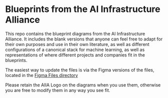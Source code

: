 # Blueprints from the AI Infrastructure Alliance

This repo contains the blueprint diagrams from the AI Infrastructure Alliance.  It includes the blank versions that anyone can feel free to adapt for their own purposes and use in their own literature, as well as different configurations of a canonical stack for machine learning, as well as representations of where different projects and companies fit in the blueprints.

The easiest way to update the files is via the Figma versions of the files, located in the [Figma Files directory](https://github.com/ai-infrastructure-alliance/blueprints/tree/main/figma-files)

Please retain the AIIA Logo on the diagrams when you use them, otherwise you are free to modify them in any way you see fit.

